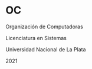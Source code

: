 # OC
Organización de Computadoras  

Licenciatura en Sistemas  

Universidad Nacional de La Plata  

2021

